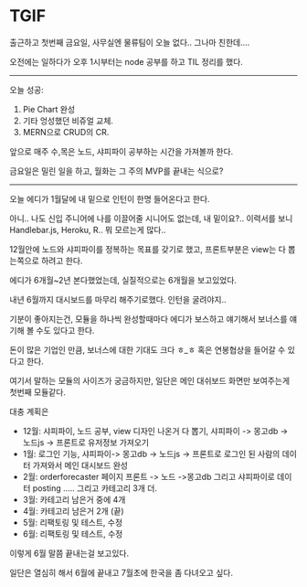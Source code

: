 # TGIF 

출근하고 첫번째 금요일, 사무실엔 물류팀이 오늘 없다.. 그나마 친한데....

오전에는 일하다가 오후 1시부터는 node 공부를 하고 TIL 정리를 했다.

--------------

오늘 성공:
1. Pie Chart 완성
2. 기타 엉성했던 비쥬얼 교체.
3. MERN으로 CRUD의 CR.

앞으로 매주 수,목은 노드, 샤피파이 공부하는 시간을 가져볼까 한다.

금요일은 밀린 일을 하고, 월화는 그 주의 MVP를 끝내는 식으로?

--------------

오늘 에디가 1월달에 내 밑으로 인턴이 한명 들어온다고 한다.

아니.. 나도 신입 주니어에 나를 이끌어줄 시니어도 없는데, 내 밑이요?.. 이력서를 보니 Handlebar.js, Heroku, R.. 뭐 모르는게 많다..

12월안에 노드와 샤피파이를 정복하는 목표를 갖기로 했고, 프론트부분은 view는 다 뽑는쪽으로 하려고 한다.

에디가 6개월~2년 본다했었는데, 실질적으로는 6개월을 보고있었다. 

내년 6월까지 대시보드를 마무리 해주기로했다. 인턴을 굴려야지..

기분이 좋아지는건, 모듈을 하나씩 완성할때마다 에디가 보스하고 얘기해서 보너스를 얘기해 볼 수도 있다고 한다.

돈이 많은 기업인 만큼, 보너스에 대한 기대도 크다 ㅎ_ㅎ 혹은 연봉협상을 들어갈 수 있다고 한다.

여기서 말하는 모듈의 사이즈가 궁금하지만, 일단은 메인 대쉬보드 화면만 보여주는게 첫번째 모듈같다.

대충 계획은
- 12월: 샤피파이, 노드 공부, view 디자인 나온거 다 뽑기, 샤피파이 -> 몽고db -> 노드js -> 프론트로 유저정보 가져오기
- 1월: 로그인 기능, 샤피파이-> 몽고db -> 노드js -> 프론트로 로그인 된 사람의 데이터 가져와서 메인 대시보드 완성
- 2월: orderforecaster 페이지 프론트 -> 노드 ->몽고db 그리고 샤피파이로 데이터 posting ..... 그리고 카테고리 3개 더.
- 3월: 카테고리 남은거 중에 4개
- 4월: 카테고리 남은거 2개 (끝)
- 5월: 리팩토링 및 테스트, 수정
- 6월: 리팩토링 및 테스트, 수정

이렇게 6월 말쯤 끝내는걸 보고있다.

일단은 열심히 해서 6월에 끝내고 7월초에 한국을 좀 다녀오고 싶다.
